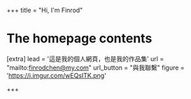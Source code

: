 +++
title = "Hi, I'm Finrod"


# The homepage contents
[extra]
lead = '這是我的個人網頁，也是我的作品集'
url = "mailto:finrodchen@my.com"
url_button = "與我聯繫"
figure = 'https://i.imgur.com/wEQsITK.png'

+++


